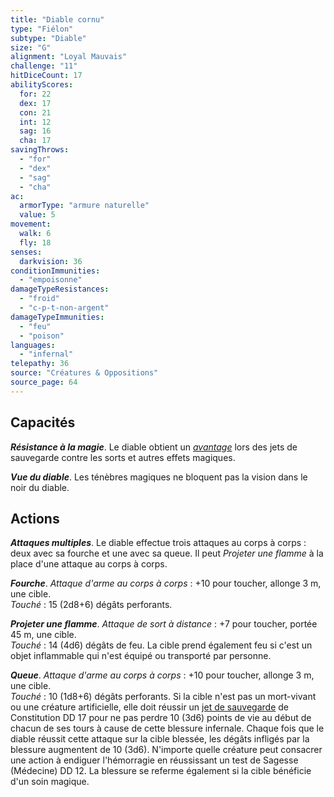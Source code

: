 ```yaml
---
title: "Diable cornu"
type: "Fiélon"
subtype: "Diable"
size: "G"
alignment: "Loyal Mauvais"
challenge: "11"
hitDiceCount: 17
abilityScores:
  for: 22
  dex: 17
  con: 21
  int: 12
  sag: 16
  cha: 17
savingThrows:
  - "for"
  - "dex"
  - "sag"
  - "cha"
ac:
  armorType: "armure naturelle"
  value: 5
movement:
  walk: 6
  fly: 18
senses:
  darkvision: 36
conditionImmunities:
  - "empoisonne"
damageTypeResistances:
  - "froid"
  - "c-p-t-non-argent"
damageTypeImmunities:
  - "feu"
  - "poison"
languages:
  - "infernal"
telepathy: 36
source: "Créatures & Oppositions"
source_page: 64
---
```

## Capacités
_**Résistance à la magie**_. Le diable obtient un [_avantage_](/utiliser-les-caracteristiques/#avantage-et-desavantage) lors des jets de sauvegarde contre les sorts et autres effets magiques.

_**Vue du diable**_. Les ténèbres magiques ne bloquent pas la vision dans le noir du diable.

## Actions
_**Attaques multiples**_. Le diable effectue trois attaques au corps à corps : deux avec sa fourche et une avec sa queue. Il peut _Projeter une flamme_ à la place d'une attaque au corps à corps.

_**Fourche**_. _Attaque d'arme au corps à corps_ : +10 pour toucher, allonge 3 m, une cible.  
_Touché_ : 15 (2d8+6) dégâts perforants.

_**Projeter une flamme**_. _Attaque de sort à distance_ : +7 pour toucher, portée 45 m, une cible.  
_Touché_ : 14 (4d6) dégâts de feu. La cible prend également feu si c'est un objet inflammable qui n'est équipé ou transporté par personne.

_**Queue**_. _Attaque d'arme au corps à corps_ : +10 pour toucher, allonge 3 m, une cible.  
_Touché_ : 10 (1d8+6) dégâts perforants. Si la cible n'est pas un mort-vivant ou une créature artificielle, elle doit réussir un [jet de sauvegarde](/utiliser-les-caracteristiques#jets-de-sauvegarde) de Constitution DD 17 pour ne pas perdre 10 (3d6) points de vie au début de chacun de ses tours à cause de cette blessure infernale. Chaque fois que le diable réussit cette attaque sur la cible blessée, les dégâts infligés par la blessure augmentent de 10 (3d6). N'importe quelle créature peut consacrer une action à endiguer l'hémorragie en réussissant un test de Sagesse (Médecine) DD 12. La blessure se referme également si la cible bénéficie d'un soin magique.
